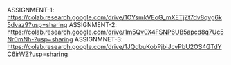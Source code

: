 ASSIGNMENT-1:   https://colab.research.google.com/drive/1OYsmkVEoG_mXETjZt7dv8qvg6k5dvaz9?usp=sharing
ASSIGNMENT-2:   https://colab.research.google.com/drive/1m5Qv0X4FSNP6UB5apcd8q7Uc5Nr0mNh-?usp=sharing
ASSIGNMNET-3:   https://colab.research.google.com/drive/1JQdbuKobPjbiJcvPbU2OS4GTdYC6irWZ?usp=sharing
